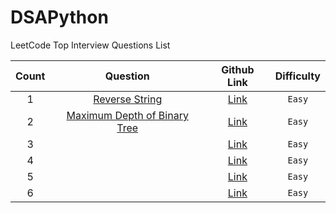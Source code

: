 # DSAPython

LeetCode Top Interview Questions List

| **Count**        | **Question**           | **Github Link**  | **Difficulty**  |
|:-------------:|:-------------:|:-----:|:-----:|
| 1 | [Reverse String](https://leetcode.com/problems/reverse-string/) | [Link](https://github.com/Pi-commits/DSAPython/blob/main/LeetCode/reverse-string.py) | `Easy` |
| 2 | [Maximum Depth of Binary Tree](https://leetcode.com/problems/maximum-depth-of-binary-tree/) | [Link]() | `Easy` |
| 3 | | [Link]() | `Easy` |
| 4 | | [Link]() | `Easy` |
| 5 | | [Link]() | `Easy` |
| 6 | | [Link]() | `Easy` |

